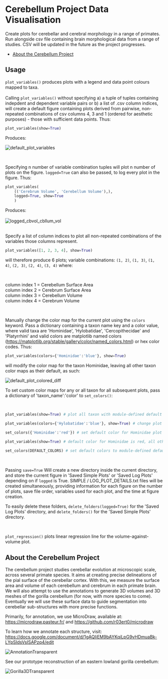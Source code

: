 # Cerebellum Project Data Visualisation
Create plots for cerebellar and cerebral morphology in a range of primates.
Run alongside csv file containing brain morphological data from a range of studies.
CSV will be updated in the future as the project progresses.

- [About the Cerebellum Project](#about-the-cerebellum-project)

## Usage
    
```plot_variables()``` produces plots with a legend and data point colours mapped to taxa.
<br>
<br>
Calling ```plot_variables()``` without specifying a) a tuple of tuples containing indepdent and dependent variable pairs or b) a list of .csv column indices, will create a default figure containing plots derived from pairwise, non-repeated combinations of csv columns 4, 3 and 1 (ordered for aesthetic purposes) - those with sufficient data points. Thus:
<br>

```python
plot_variables(show=True)
```
Produces: 

![default_plot_variables](https://user-images.githubusercontent.com/73407206/148590626-292c2844-1c0c-40e0-817a-452dde6c739f.png)

<br>

Specifying n number of variable combination tuples will plot n number of plots on the figure. ```logged=True``` can also be passed, to log every plot in the figure. Thus:

```python
plot_variables(
    (('Cerebrum Volume', 'Cerebellum Volume'),),  
    logged=True, show=True
    )  
```

Produces:
<br>
<br>
![logged_cbvol_cbllum_vol](https://user-images.githubusercontent.com/73407206/148590809-855fe955-aaf0-42dd-8a32-b8e9736cbae8.png)

<br>
Specify a list of column indices to plot all non-repeated combinations of the variables those columns represent.

```python
plot_variables([1, 2, 3, 4], show=True)
```

will therefore produce 6 plots; variable combinations:
```(1, 2)```, ```(1, 3)```, ```(1, 4)```, ```(2, 3)```, ```(2, 4)```, ```(3, 4)``` where:

<br>

column index 1 = Cerebellum Surface Area <br>
column index 2 = Cerebrum Surface Area <br>
column index 3 = Cerebellum Volume <br>
column index 4 = Cerebrum Volume <br>

<br>

Manually change the color map for the current plot using the ```colors``` keyword. Pass a dictionary containing a taxon name key and a color value, where valid taxa are 'Hominidae', 'Hylobatidae', 'Cercopithecidae' and 'Platyrrhini' and valid colors are matplotlib named colors (https://matplotlib.org/stable/gallery/color/named_colors.html) or hex color codes. Thus:

```python
plot_variables(colors={'Hominidae':'blue'}, show=True)
``` 

will modify the color map for the taxon Hominidae, leaving all other taxon color maps as their default, as such:

![default_plot_colored_diff](https://user-images.githubusercontent.com/73407206/148591146-3494d9ef-c56a-4fcd-90a9-a2fac7fb887f.png)

To set custom color maps for any or all taxon for all subsequent plots, pass a dictionary of 'taxon_name':'color' to ```set_colors()```:

<br>

```python
plot_variables(show=True) # plot all taxon with module-defined default color map

plot_variables(colors={'Hylobatidae':'blue'}, show=True) # change plot's Hylobatidae colors, other taxa have default colors

set_colors({'Hominidae':'red'}) # set default color for Hominidae plot points, for all subsequent plots. 
    
plot_variables(show=True) # default color for Hominidae is red, all other colors are original (Hylobatidae no longer blue). 

set_colors(DEFAULT_COLORS) # set default colors to module-defined default color map
```

<br>

Passing ```save=True``` Will create a new directory inside the current directory, and store the current figure in 'Saved Simple Plots' or 'Saved Log Plots' depending on if ```logged``` is True. SIMPLE / LOG_PLOT_DETAILS.txt files will be created simultaneously, providing information for each figure on the number of plots, save file order, variables used for each plot, and the time at figure creation. 

To easily delete these folders, ```delete_folders(logged=True)``` for the 'Saved Log Plots' directory, and ```delete_folders()``` for the 'Saved Simple Plots' directory.

<br>

```plot_regression()``` plots linear regression line for the volume-against-volume plot.

## About the Cerebellum Project

The cerebellum project studies cerebellar evolution at microscopic scale, across several primate species. It aims at creating precise delineations of the pial surface of the cerebellar cortex. With this, we measure the surface area and volume of each cerebellum and cerebrum in each primate brain. We will also attempt to use the annotations to generate 3D volumes and 3D meshes of the gorilla cerebellum (for now, with more species to come). Eventually we will use these surface data to guide segmentation into cerebellar sub-structures with more precise functions.

Primarily, for annotation, we use MicroDraw, available at: https://microdraw.pasteur.fr/ and https://github.com/r03ert0/microdraw

To learn how we annotate each structure, visit: https://docs.google.com/document/d/1gAQIiEM9bAYKqiLpG9vHDmuaBk-LYpSIdsVsISAPzq4/edit

![AnnotationTransparent](https://user-images.githubusercontent.com/73407206/136446208-e2651756-359a-46e8-96cd-c526958828bb.png)

See our prototype reconstruction of an eastern lowland gorilla cerebellum:

![Gorilla3DTransparent](https://user-images.githubusercontent.com/73407206/136446331-42e5afb3-2867-4329-952f-3b5593972e9c.gif)
